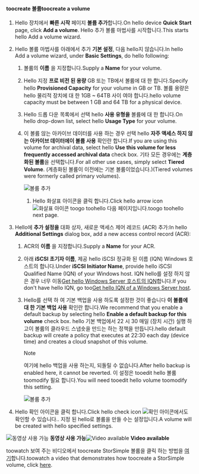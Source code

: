 <!--author=SharS last changed: 02/04/2016-->

#### <a name="toocreate-a-volume"></a><span data-ttu-id="f7149-101">toocreate 볼륨</span><span class="sxs-lookup"><span data-stu-id="f7149-101">toocreate a volume</span></span>
1. <span data-ttu-id="f7149-102">Hello 장치에서 **빠른 시작** 페이지 **볼륨 추가**합니다.</span><span class="sxs-lookup"><span data-stu-id="f7149-102">On hello device **Quick Start** page, click **Add a volume**.</span></span> <span data-ttu-id="f7149-103">Hello 추가 볼륨 마법사를 시작합니다.</span><span class="sxs-lookup"><span data-stu-id="f7149-103">This starts hello Add a volume wizard.</span></span>
2. <span data-ttu-id="f7149-104">Hello 볼륨 마법사를 아래에서 추가 **기본 설정**, 다음 hello지 않습니다.</span><span class="sxs-lookup"><span data-stu-id="f7149-104">In hello Add a volume wizard, under **Basic Settings**, do hello following:</span></span>
   
   1. <span data-ttu-id="f7149-105">볼륨의 **이름** 을 지정합니다.</span><span class="sxs-lookup"><span data-stu-id="f7149-105">Supply a **Name** for your volume.</span></span>
   2. <span data-ttu-id="f7149-106">Hello 지정 **프로 비전 된 용량** GB 또는 TB에서 볼륨에 대 한 합니다.</span><span class="sxs-lookup"><span data-stu-id="f7149-106">Specify hello **Provisioned Capacity** for your volume in GB or TB.</span></span> <span data-ttu-id="f7149-107">볼륨 용량은 hello 물리적 장치에 대 한 1GB ~ 64TB 사이 여야 합니다.</span><span class="sxs-lookup"><span data-stu-id="f7149-107">hello volume capacity must be between 1 GB and 64 TB for a physical device.</span></span>
   3. <span data-ttu-id="f7149-108">Hello 드롭 다운 목록에서 선택 hello **사용 유형을** 볼륨에 대 한 합니다.</span><span class="sxs-lookup"><span data-stu-id="f7149-108">On hello drop-down list, select hello **Usage Type** for your volume.</span></span> 
   4. <span data-ttu-id="f7149-109">이 볼륨 않는 아카이브 데이터를 사용 하는 경우 선택 hello **자주 액세스 하지 않는 아카이브 데이터에이 볼륨 사용** 확인란 합니다.</span><span class="sxs-lookup"><span data-stu-id="f7149-109">If you are using this volume for archival data, select hello **Use this volume for less frequently accessed archival data** check box.</span></span> <span data-ttu-id="f7149-110">기타 모든 경우에는 **계층화된 볼륨**을 선택합니다.</span><span class="sxs-lookup"><span data-stu-id="f7149-110">For all other use cases, simply select **Tiered Volume**.</span></span> <span data-ttu-id="f7149-111">(계층화된 볼륨이 이전에는 기본 볼륨이었습니다.)</span><span class="sxs-lookup"><span data-stu-id="f7149-111">(Tiered volumes were formerly called primary volumes).</span></span>
      
        ![볼륨 추가](./media/storsimple-create-volume/ScreenshotUpdate1VolumeFlow.png)
      
      1. <span data-ttu-id="f7149-113">Hello 화살표 아이콘을 클릭 합니다.</span><span class="sxs-lookup"><span data-stu-id="f7149-113">Click hello arrow icon</span></span> ![화살표 아이콘](./media/storsimple-create-volume/HCS_ArrowIcon-include.png) <span data-ttu-id="f7149-115">toogo toohello 다음 페이지입니다.</span><span class="sxs-lookup"><span data-stu-id="f7149-115">toogo toohello next page.</span></span>
3. <span data-ttu-id="f7149-116">Hello에 **추가 설정을** 대화 상자, 새로운 액세스 제어 레코드 (ACR) 추가:</span><span class="sxs-lookup"><span data-stu-id="f7149-116">In hello **Additional Settings** dialog box, add a new access control record (ACR):</span></span>
   
   1. <span data-ttu-id="f7149-117">ACR의 **이름** 을 지정합니다.</span><span class="sxs-lookup"><span data-stu-id="f7149-117">Supply a **Name** for your ACR.</span></span>
   2. <span data-ttu-id="f7149-118">아래 **iSCSI 초기자 이름**, 제공 hello iSCSI 정규화 된 이름 (IQN) Windows 호스트의 합니다.</span><span class="sxs-lookup"><span data-stu-id="f7149-118">Under **iSCSI Initiator Name**, provide hello iSCSI Qualified Name (IQN) of your Windows host.</span></span> <span data-ttu-id="f7149-119">IQN hello를 설정 하지 않은 경우 너무 이동[Get hello Windows Server 호스트의 IQN](#get-the-iqn-of-a-windows-server-host)합니다.</span><span class="sxs-lookup"><span data-stu-id="f7149-119">If you don't have hello IQN, go too[Get hello IQN of a Windows Server host](#get-the-iqn-of-a-windows-server-host).</span></span>
   3. <span data-ttu-id="f7149-120">Hello를 선택 하 여 기본 백업을 사용 하도록 설정한 것이 좋습니다 **이 볼륨에 대 한 기본 백업 사용** 확인란 합니다.</span><span class="sxs-lookup"><span data-stu-id="f7149-120">We recommend that you enable a default backup by selecting hello **Enable a default backup for this volume** check box.</span></span> <span data-ttu-id="f7149-121">hello 기본 백업에서 22 시 30 매일 (장치 시간) 실행 하 고이 볼륨의 클라우드 스냅숏을 만드는 하는 정책을 만듭니다.</span><span class="sxs-lookup"><span data-stu-id="f7149-121">hello default backup will create a policy that executes at 22:30 each day (device time) and creates a cloud snapshot of this volume.</span></span>
      
      > [!NOTE]
      > <span data-ttu-id="f7149-122">여기에 hello 백업을 사용 하는지, 되돌릴 수 없습니다.</span><span class="sxs-lookup"><span data-stu-id="f7149-122">After hello backup is enabled here, it cannot be reverted.</span></span> <span data-ttu-id="f7149-123">이 설정은 tooedit hello 볼륨 toomodify 필요 합니다.</span><span class="sxs-lookup"><span data-stu-id="f7149-123">You will need tooedit hello volume toomodify this setting.</span></span>
      > 
      > 
      
        ![볼륨 추가](./media/storsimple-create-volume/AddVolume2-include.png)
4. <span data-ttu-id="f7149-125">Hello 확인 아이콘을 클릭 합니다.</span><span class="sxs-lookup"><span data-stu-id="f7149-125">Click hello check icon</span></span> ![확인 아이콘](./media/storsimple-create-volume/HCS_CheckIcon-include.png)<span data-ttu-id="f7149-127">에서도 확인할 수 있습니다.</span><span class="sxs-lookup"><span data-stu-id="f7149-127">.</span></span> <span data-ttu-id="f7149-128">지정 된 hello로 볼륨을 만들 수는 설정입니다.</span><span class="sxs-lookup"><span data-stu-id="f7149-128">A volume will be created with hello specified settings.</span></span>

<span data-ttu-id="f7149-129">![동영상 사용 가능](./media/storsimple-create-volume/Video_icon.png) **동영상 사용 가능**</span><span class="sxs-lookup"><span data-stu-id="f7149-129">![Video available](./media/storsimple-create-volume/Video_icon.png) **Video available**</span></span>

<span data-ttu-id="f7149-130">toowatch 보여 주는 비디오에서 toocreate StorSimple 볼륨을 클릭 하는 방법을 [여기](https://azure.microsoft.com/documentation/videos/create-a-storsimple-volume/)합니다.</span><span class="sxs-lookup"><span data-stu-id="f7149-130">toowatch a video that demonstrates how toocreate a StorSimple volume, click [here](https://azure.microsoft.com/documentation/videos/create-a-storsimple-volume/).</span></span>

